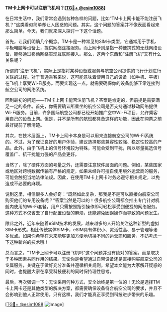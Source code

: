 **TM卡上网卡可以注册飞机吗？[[TG💪+ @esim1088](https://t.me/s/esim1088)]**

在日常生活中，我们常常会遇到各种各样的问题，比如“TM卡上网卡能不能注册飞机？”这类看似简单却让人困惑的问题。其实，这个问题的答案并不像表面看起来那么简单。今天，我们就来深入探讨一下这个话题。

首先，让我们明确几个概念。TM卡是一种常见的SIM卡类型，它通常用于手机、平板电脑等设备上，提供网络连接服务。而上网卡则是指一种便携式的无线网络设备，能够通过移动网络实现互联网接入。那么，这两个东西和“注册飞机”又有什么关系呢？

所谓的“注册飞机”，实际上是指将某种设备或服务与航空公司提供的飞行计划进行关联的过程。对于普通乘客来说，这可能意味着使用自己的设备（如手机、平板）在飞机上享受Wi-Fi服务。而要实现这一点，就需要确保你的设备能够正常连接到航空公司的网络系统。

回到最初的问题——TM卡上网卡能否注册飞机？答案是肯定的，但前提是需要满足一定的条件。首先，你需要确认所乘坐的航空公司是否支持通过移动网络提供Wi-Fi服务。目前，许多国际航空公司都已经开始推广空中Wi-Fi项目，允许乘客用自己的设备上网。但是，并不是所有的航班都具备这样的功能，因此在购票之前最好提前了解清楚。

其次，在技术层面上，TM卡上网卡本身是可以用来连接航空公司的Wi-Fi系统的。不过，为了保证良好的用户体验，建议选择那些兼容性较强、稳定性较高的产品。此外，由于飞机上的信号环境较为特殊，可能会受到干扰，所以尽量挑选信号覆盖广、抗干扰能力强的产品会更好。

当然了，除了硬件方面的考量之外，还需要注意软件层面的问题。例如，某些国家或地区对跨境数据传输有严格的规定，如果未经许可擅自使用境外运营商的服务，可能会触犯当地法律法规。因此，在使用TM卡上网卡时务必遵守相关规定，以免造成不必要的麻烦。

说到这里，相信很多人会好奇：“既然如此复杂，那我是不是可以直接向航空公司购买他们的专用设备呢？”答案当然是可以的！很多航空公司都会推出专门针对机舱内使用的Wi-Fi套餐，用户只需按照指引操作即可轻松享受到便捷的网络服务。这种方式不仅省去了自行配置设备的麻烦，还能避免因误操作而导致的问题发生。

除此之外，近年来随着eSIM技术的发展，越来越多的人开始关注这种新型的虚拟SIM卡形式。相比传统实体SIM卡，eSIM具有体积小、灵活性高、易于管理等诸多优点。如果你希望在未来能够更加方便地切换不同的运营商和服务，不妨考虑一下这种新兴的技术哦！

总而言之，“TM卡上网卡可以注册飞机吗”这个问题并没有绝对的答案，而是取决于多种因素共同作用的结果。无论你是希望通过自带设备还是直接购买航空公司的专属服务，关键在于做好充分准备并遵循相关规则。希望本文能为大家解开疑惑的同时，也提醒大家在享受科技便利的同时保持理性思考。

最后，再次强调一下：无论采用何种方式，安全始终是第一位的！无论是选择TM卡上网卡还是其他类型的解决方案，都需要确保设备符合航空公司的要求，并且不会影响到他人正常使用。只有这样，我们才能真正享受到科技进步带来的乐趣。

[[TG💪+ @esim1088](https://t.me/s/esim1088) ![Image](https://i.postimg.cc/4NQfJmqS/Snipaste-2025-05-13-00-14-12.png)]